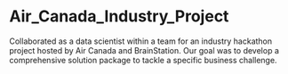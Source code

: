 # Air_Canada_Industry_Project
 Collaborated as a data scientist within a team for an industry hackathon project hosted by Air Canada and BrainStation. Our goal was to develop a comprehensive solution package to tackle a specific business challenge.
